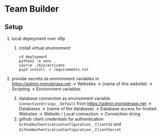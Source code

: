 # Team Builder

## Setup
1) local deployment over sftp  
    1) install virtual environment
        ```
        cd deployment
        python3 -m venv .
        source ./bin/activate
        pip3 install -r requirements.txt
        ```

0) provide secrets as environment variables in https://admin.monsterasp.net -> Websites -> {name of this website} -> Scripting -> Environment variables  
    1) database connection as environment variable `ConnectionStrings__Default` from https://admin.monsterasp.net -> Databases -> {name of the database} -> Database access for hosted Websites -> Website / Local connection -> Connection string  
    0) github client credentials for authentication `GithubAuthenticationConfiguration__ClientId` and `GithubAuthenticationConfiguration__ClientSecret`  